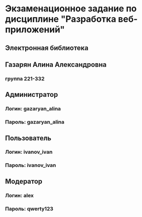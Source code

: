 # Экзаменационное задание по дисциплине "Разработка веб-приложений"
## Электронная библиотека
## Газарян Алина Александровна
### группа 221-332

## Администратор
### Логин: gazaryan_alina
### Пароль: gazaryan_alina

## Пользователь
### Логин: ivanov_ivan
### Пароль: ivanov_ivan

## Модератор
### Логин: alex
### Пароль: qwerty123
